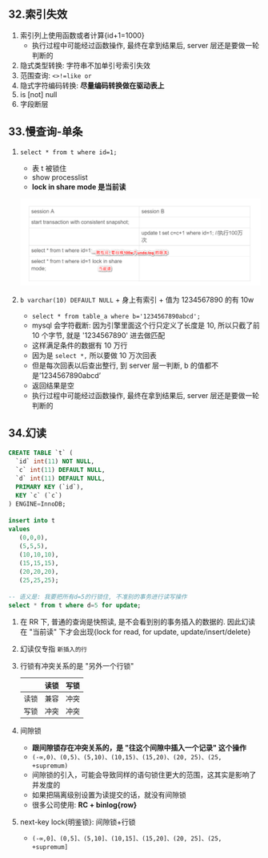 <!--
 该笔记形成于阅读 `MySQL 实战 45 讲`
-->

## 32.索引失效

1. 索引列上使用函数或者计算{id+1=1000}
   - 执行过程中可能经过函数操作, 最终在拿到结果后, server 层还是要做一轮判断的
2. 隐式类型转换: 字符串不加单引号索引失效
3. 范围查询: `<>!=like or`
4. 隐式字符编码转换: **尽量编码转换做在驱动表上**
5. is [not] null
6. 字段断层

## 33.慢查询-单条

1. `select * from t where id=1;`

   - 表 t 被锁住
   - show processlist
   - **lock in share mode 是当前读**

   ![avatar](/static/image/db/mysql-slow-undolog.png)

2. `b varchar(10) DEFAULT NULL` + 身上有索引 + 值为 1234567890 的有 10w

   - `select * from table_a where b='1234567890abcd';`
   - mysql 会字符截断: 因为引擎里面这个行只定义了长度是 10, 所以只截了前 10 个字节, 就是 '1234567890' 进去做匹配
   - 这样满足条件的数据有 10 万行
   - 因为是 `select *,` 所以要做 10 万次回表
   - 但是每次回表以后查出整行, 到 server 层一判断, b 的值都不是’1234567890abcd’
   - 返回结果是空
   - 执行过程中可能经过函数操作, 最终在拿到结果后, server 层还是要做一轮判断的

## 34.幻读

```sql
CREATE TABLE `t` (
  `id` int(11) NOT NULL,
  `c` int(11) DEFAULT NULL,
  `d` int(11) DEFAULT NULL,
  PRIMARY KEY (`id`),
  KEY `c` (`c`)
) ENGINE=InnoDB;

insert into t
values
   (0,0,0),
   (5,5,5),
   (10,10,10),
   (15,15,15),
   (20,20,20),
   (25,25,25);

-- 语义是: 我要把所有d=5的行锁住, 不准别的事务进行读写操作
select * from t where d=5 for update;
```

1. 在 RR 下, 普通的查询是快照读, 是不会看到别的事务插入的数据的. 因此幻读在 "当前读" 下才会出现{lock for read, for update, update/insert/delete}
2. 幻读仅专指 `新插入的行`
3. 行锁有冲突关系的是 "另外一个行锁"

   |      | 读锁 | 写锁 |
   | :--: | :--: | :--: |
   | 读锁 | 兼容 | 冲突 |
   | 写锁 | 冲突 | 冲突 |

4. 间隙锁

   - **跟间隙锁存在冲突关系的，是 "往这个间隙中插入一个记录" 这个操作**
   - `(-∞,0)、(0,5)、(5,10)、(10,15)、(15,20)、(20, 25)、(25, +supremum)`
   - 间隙锁的引入，可能会导致同样的语句锁住更大的范围，这其实是影响了并发度的
   - 如果把隔离级别设置为读提交的话，就没有间隙锁
   - 很多公司使用: **RC + binlog{row}**

5. next-key lock{明鉴锁}: 间隙锁+行锁

   - `(-∞,0]、(0,5]、(5,10]、(10,15]、(15,20]、(20, 25]、(25, +supremum]`
